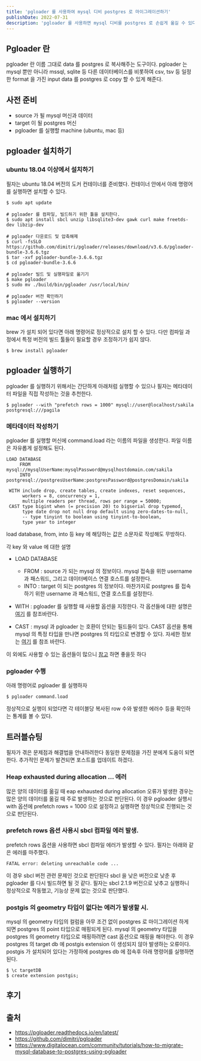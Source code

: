 ```yaml
---
title: 'pgloader 를 사용하여 mysql 디비 postgres 로 마이그레이션하기'
publishDate: 2022-07-31
description: 'pgloader 를 사용하면 mysql 디비를 postgres 로 손쉽게 옮길 수 있다.'
---
```


## Pgloader 란

pgloader 란 이름 그대로 data 를 postgres 로 복사해주는 도구이다.
pgloader 는 mysql 뿐만 아니라 mssql, sqlite 등 다른 데이터베이스를 비롯하여
csv, tsv 등 일정한 format 을 가진 input data 를 postgres 로 copy 할 수 있게 해준다.

## 사전 준비

- source 가 될 mysql 머신과 데이터
- target 이 될 postgres 머신
- pgloader 를 실행할 machine (ubuntu, mac 등)

## pgloader 설치하기

### ubuntu 18.04 이상에서 설치하기

필자는 ubuntu 18.04 버전의 도커 컨테이너를 준비했다. 컨테이너 안에서 아래 명령어를 실행하면 설치할 수 있다.

```shell
$ sudo apt update

# pgloader 를 컴파일, 빌드하기 위한 툴을 설치한다.
$ sudo apt install sbcl unzip libsqlite3-dev gawk curl make freetds-dev libzip-dev

# pgloader 다운로드 및 압축해제
$ curl -fsSLO https://github.com/dimitri/pgloader/releases/download/v3.6.6/pgloader-bundle-3.6.6.tgz
$ tar -xvf pgloader-bundle-3.6.6.tgz
$ cd pgloader-bundle-3.6.6

# pgloader 빌드 및 실행파일로 옮기기
$ make pgloader
$ sudo mv ./build/bin/pgloader /usr/local/bin/

# pgloader 버전 확인하기
$ pgloader --version
```

### mac 에서 설치하기

brew 가 설치 되어 있다면 아래 명령어로 정상적으로 설치 할 수 있다.
다만 컴파일 과정에서 특정 버전의 빌드 툴들이 필요할 경우 조정하기가 쉽지 않다.

```shell
$ brew install pgloader
```

## pgloader 실행하기

pgloader 를 실행하기 위해서는 간단하게 아래처럼 실행할 수 있으나 필자는 메타데이터 파일을 직접 작성하는 것을 추천한다.

```shell
$ pgloader --with "prefetch rows = 1000" mysql://user@localhost/sakila postgresql:///pagila
```

### 메타데이터 작성하기

pgloader 를 실행할 머신에 command.load 라는 이름의 파일을 생성한다. 파일 이름은 자유롭게 설정해도 된다.

```text
LOAD DATABASE
     FROM      mysql://mysqlUserName:mysqlPassword@mysqlhostdomain.com/sakila
     INTO postgresql://postgresUserName:postgresPassword@postgresDomain/sakila

 WITH include drop, create tables, create indexes, reset sequences,
      workers = 8, concurrency = 1,
      multiple readers per thread, rows per range = 50000;
 CAST type bigint when (= precision 20) to bigserial drop typemod,
      type date drop not null drop default using zero-dates-to-null,
      -- type tinyint to boolean using tinyint-to-boolean,
      type year to integer
```

load database, from, into 등 key 에 해당하는 값은 소문자로 작성해도 무방하다.

각 key 와 value 에 대한 설명

- LOAD DATABASE

  - FROM : source 가 되는 mysql 의 정보이다. mysql 접속을 위한 username 과 패스워드, 그리고 데이터베이스 연결 호스트를 설정한다.
  - INTO : target 이 되는 postgres 의 정보이다. 마찬가지로 postgres 를 접속하기 위한 username 과 패스워드, 연결 호스트를 설정한다.

- WITH : pgloader 를 실행할 때 사용할 옵션을 지정한다. 각 옵션들에 대한 설명은 [여기](https://pgloader.readthedocs.io/en/latest/ref/mysql.html#mysql-database-migration-options-with) 를 참조바란다.
- CAST : mysql 과 pgloader 는 호환이 안되는 필드들이 있다. CAST 옵션을 통해 mysql 의 특정 타입을 만나면 postgres 의 타입으로 변경할 수 있다. 자세한 정보는 [여기](https://pgloader.readthedocs.io/en/latest/ref/mysql.html#mysql-database-casting-rules) 를 참조 바란다.

이 외에도 사용할 수 있는 옵션들이 많으니 [참고](https://pgloader.readthedocs.io/en/latest/ref/mysql.html#) 하면 좋을듯 하다

### pgloader 수행

아래 명령어로 pgloader 를 실행하자

```shell
$ pgloader command.load
```

정상적으로 실행이 되었다면 각 테이블당 복사된 row 수와 발생한 에러수 등을 확인하는 통계를 볼 수 있다.

## 트러블슈팅

필자가 겪은 문제점과 해결법을 안내하려한다 동일한 문제점을 가진 분에게 도움이 되면한다.
추가적인 문제가 발견되면 포스트를 업데이트 하겠다.

### Heap exhausted during allocation ... 에러

많은 양의 데이터를 옮길 때 eap exhausted during allocation 오류가 발생한 경우는 많은 양의 데이터를 옮길 때 주로 발생하는 것으로 판단된다.
이 경우 pgloader 실행시 with 옵션에 prefetch rows = 1000 으로 설정하고 실행하면 정상적으로 진행되는 것으로 판단된다.

### prefetch rows 옵션 사용시 sbcl 컴파일 에러 발생.

prefetch rows 옵션을 사용하면 sbcl 컴파일 에러가 발생할 수 있다.
필자는 아래와 같은 에러를 마주했다.

```shell
FATAL error: deleting unreachable code ...
```

이 경우 sbcl 버전 관련 문제인 것으로 판단된다 sbcl 을 낮은 버전으로 낮춘 후 pgloader 를 다시 빌드하면 될 것 같다.
필자는 sbcl 2.1.9 버전으로 낮추고 실행하니 정상적으로 작동했고, 기능상 문제 없는 것으로 판단했다.

### postgis 의 geometry 타입이 없다는 에러가 발생할 시.

mysql 의 geometry 타입의 컬럼을 아무 조건 없이 postgres 로 마이그레이션 하게 되면 postgres 의 point 타입으로 매핑되게 된다.
mysql 의 geometry 타입을 postgres 의 geometry 타입으로 매핑하려면 cast 옵션으로 매핑을 해야한다.
이 경우 postgres 의 target db 에 postgis extension 이 생성되지 않아 발생하는 오류이다.
postgis 가 설치되어 있다는 가정하에 postgres db 에 접속후 아래 명령어를 실행하면 된다.

```shell
$ \c targetDB
$ create extension postgis;
```

## 후기

## 출처

- https://pgloader.readthedocs.io/en/latest/
- https://github.com/dimitri/pgloader
- https://www.digitalocean.com/community/tutorials/how-to-migrate-mysql-database-to-postgres-using-pgloader
